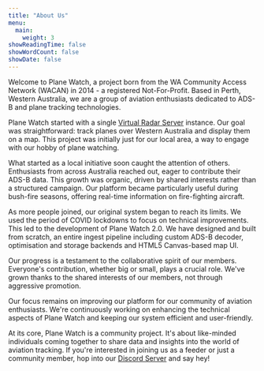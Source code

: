 ```yaml
---
title: "About Us"
menu:
  main:
    weight: 3
showReadingTime: false
showWordCount: false
showDate: false
---
```

Welcome to Plane Watch, a project born from the WA Community Access Network (WACAN) in 2014 - a registered Not-For-Profit. Based in Perth, Western Australia, we are a group of aviation enthusiasts dedicated to ADS-B and plane tracking technologies.

Plane Watch started with a single [Virtual Radar Server](https://github.com/vradarserver/vrs) instance. Our goal was straightforward: track planes over Western Australia and display them on a map. This project was initially just for our local area, a way to engage with our hobby of plane watching.

What started as a local initiative soon caught the attention of others. Enthusiasts from across Australia reached out, eager to contribute their ADS-B data. This growth was organic, driven by shared interests rather than a structured campaign. Our platform became particularly useful during bush-fire seasons, offering real-time information on fire-fighting aircraft.

As more people joined, our original system began to reach its limits. We used the period of COVID lockdowns to focus on technical improvements. This led to the development of Plane Watch 2.0. We have designed and built from scratch, an entire ingest pipeline including custom ADS-B decoder, optimisation and storage backends and HTML5 Canvas-based map UI.

Our progress is a testament to the collaborative spirit of our members. Everyone's contribution, whether big or small, plays a crucial role. We've grown thanks to the shared interests of our members, not through aggressive promotion.

Our focus remains on improving our platform for our community of aviation enthusiasts. We're continuously working on enhancing the technical aspects of Plane Watch and keeping our system efficient and user-friendly.

At its core, Plane Watch is a community project. It's about like-minded individuals coming together to share data and insights into the world of aviation tracking. If you're interested in joining us as a feeder or just a community member, hop into our [Discord Server](https://discord.gg/UCM3kn5yDc) and say hey!
